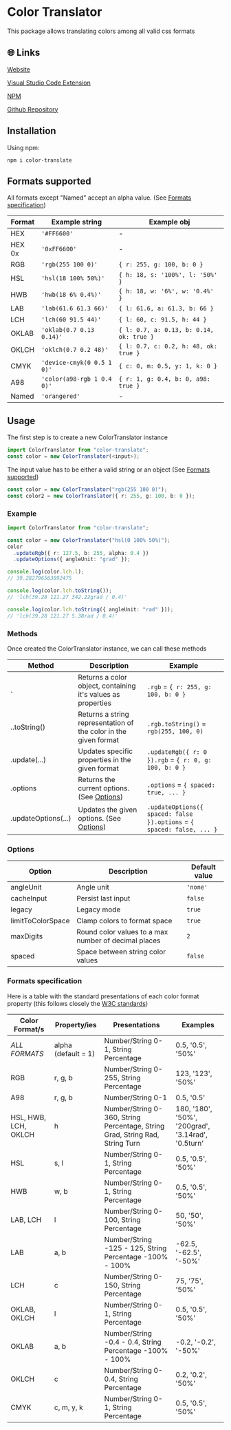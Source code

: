 # Color Translator

This package allows translating colors among all valid css formats

## 🌐 Links

[Website](https://jeronimoek.github.io/color-translate-web/)

[Visual Studio Code Extension](https://github.com/jeronimoek/color-picker-universal)

[NPM](https://www.npmjs.com/package/color-translate)

[Github Repository](https://github.com/jeronimoek/color-translate)

## Installation

Using npm:

```shell
npm i color-translate
```

## Formats supported

All formats except "Named" accept an alpha value. (See [Formats specification](#formats-specification))

| Format | Example string             | Example obj                              |
| ------ | -------------------------- | ---------------------------------------- |
| HEX    | `'#FF6600'`                | -                                        |
| HEX 0x | `'0xFF6600'`               | -                                        |
| RGB    | `'rgb(255 100 0)'`         | `{ r: 255, g: 100, b: 0 }`               |
| HSL    | `'hsl(18 100% 50%)'`       | `{ h: 18, s: '100%', l: '50%' }`         |
| HWB    | `'hwb(18 6% 0.4%)'`        | `{ h: 18, w: '6%', w: '0.4%' }`          |
| LAB    | `'lab(61.6 61.3 66)'`      | `{ l: 61.6, a: 61.3, b: 66 }`            |
| LCH    | `'lch(60 91.5 44)'`        | `{ l: 60, c: 91.5, h: 44 }`              |
| OKLAB  | `'oklab(0.7 0.13 0.14)'`   | `{ l: 0.7, a: 0.13, b: 0.14, ok: true }` |
| OKLCH  | `'oklch(0.7 0.2 48)'`      | `{ l: 0.7, c: 0.2, h: 48, ok: true }`    |
| CMYK   | `'device-cmyk(0 0.5 1 0)'` | `{ c: 0, m: 0.5, y: 1, k: 0 }`           |
| A98    | `'color(a98-rgb 1 0.4 0)'` | `{ r: 1, g: 0.4, b: 0, a98: true }`      |
| Named  | `'orangered'`              | -                                        |

## Usage

The first step is to create a new ColorTranslator instance

```ts
import ColorTranslator from "color-translate";
const color = new ColorTranslator(<input>);
```

The input value has to be either a valid string or an object (See [Formats supported](#formats-supported))

```ts
const color = new ColorTranslator("rgb(255 100 0)");
const color2 = new ColorTranslator({ r: 255, g: 100, b: 0 });
```

### Example

```ts
import ColorTranslator from "color-translate";

const color = new ColorTranslator("hsl(0 100% 50%)");
color
  .updateRgb({ r: 127.5, b: 255, alpha: 0.4 })
  .updateOptions({ angleUnit: "grad" });

console.log(color.lch.l);
// 39.282796563892475

console.log(color.lch.toString());
// 'lch(39.28 121.27 342.22grad / 0.4)'

console.log(color.lch.toString({ angleUnit: "rad" }));
// 'lch(39.28 121.27 5.38rad / 0.4)'
```

### Methods

Once created the ColorTranslator instance, we can call these methods

| Method               | Description                                                      | Example                                                                |
| -------------------- | ---------------------------------------------------------------- | ---------------------------------------------------------------------- |
| .<format>            | Returns a color object, containing it's values as properties     | `.rgb` = `{ r: 255, g: 100, b: 0 }`                                    |
| .<format>.toString() | Returns a string representation of the color in the given format | `.rgb.toString()` = `rgb(255, 100, 0)`                                 |
| .update<format>(...) | Updates specific properties in the given format                  | `.updateRgb({ r: 0 }).rgb` = `{ r: 0, g: 100, b: 0 }`                  |
| .options             | Returns the current options. (See [Options](#options))           | `.options` = `{ spaced: true, ... }`                                   |
| .updateOptions(...)  | Updates the given options. (See [Options](#options))             | `.updateOptions({ spaced: false }).options` = `{ spaced: false, ... }` |

### Options

| Option            | Description                                          | Default value |
| ----------------- | ---------------------------------------------------- | ------------- |
| angleUnit         | Angle unit                                           | `'none'`      |
| cacheInput        | Persist last input                                   | `false`       |
| legacy            | Legacy mode                                          | `true`        |
| limitToColorSpace | Clamp colors to format space                         | `true`        |
| maxDigits         | Round color values to a max number of decimal places | `2`           |
| spaced            | Space between string color values                    | `false`       |

### Formats specification

Here is a table with the standard presentations of each color format property (this follows closely the [W3C standards](https://www.w3.org/TR/css-color-4/))

| Color Format/s       | Property/ies        | Presentations                                                                | Examples                                           |
| -------------------- | ------------------- | ---------------------------------------------------------------------------- | -------------------------------------------------- |
| _ALL FORMATS_        | alpha (default = 1) | Number/String 0-1, String Percentage                                         | 0.5, '0.5', '50%'                                  |
| RGB                  | r, g, b             | Number/String 0-255, String Percentage                                       | 123, '123', '50%'                                  |
| A98                  | r, g, b             | Number/String 0-1                                                            | 0.5, '0.5'                                         |
| HSL, HWB, LCH, OKLCH | h                   | Number/String 0-360, String Percentage, String Grad, String Rad, String Turn | 180, '180', '50%', '200grad', '3.14rad', '0.5turn' |
| HSL                  | s, l                | Number/String 0-1, String Percentage                                         | 0.5, '0.5', '50%'                                  |
| HWB                  | w, b                | Number/String 0-1, String Percentage                                         | 0.5, '0.5', '50%'                                  |
| LAB, LCH             | l                   | Number/String 0-100, String Percentage                                       | 50, '50', '50%'                                    |
| LAB                  | a, b                | Number/String -125 - 125, String Percentage -100% - 100%                     | -62.5, '-62.5', '-50%'                             |
| LCH                  | c                   | Number/String 0-150, String Percentage                                       | 75, '75', '50%'                                    |
| OKLAB, OKLCH         | l                   | Number/String 0-1, String Percentage                                         | 0.5, '0.5', '50%'                                  |
| OKLAB                | a, b                | Number/String -0.4 - 0.4, String Percentage -100% - 100%                     | -0.2, '-0.2', '-50%'                               |
| OKLCH                | c                   | Number/String 0-0.4, String Percentage                                       | 0.2, '0.2', '50%'                                  |
| CMYK                 | c, m, y, k          | Number/String 0-1, String Percentage                                         | 0.5, '0.5', '50%'                                  |
